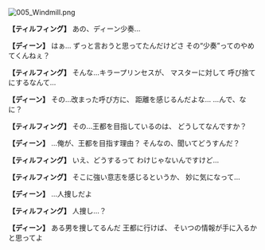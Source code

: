 
![005_Windmill.png](../images/backgrounds/005_Windmill.png)

**【ティルフィング】**
あの、ディーン少奏…

**【ディーン】**
はぁ…
ずっと言おうと思ってたんだけどさ
その“少奏”ってのやめてくんねぇ？

**【ティルフィング】**
そんな…キラープリンセスが、
マスターに対して
呼び捨てにするなんて…

**【ディーン】**
その…改まった呼び方に、
距離を感じるんだよな…
…んで、なに？

**【ティルフィング】**
その…王都を目指しているのは、
どうしてなんですか？

**【ディーン】**
…俺が、王都を目指す理由？
そんなの、聞いてどうすんだ？

**【ティルフィング】**
いえ、どうするって
わけじゃないんですけど…

**【ティルフィング】**
そこに強い意志を感じるというか、
妙に気になって…

**【ディーン】**
…人捜しだよ

**【ティルフィング】**
人捜し…？

**【ディーン】**
ある男を捜してるんだ
王都に行けば、
そいつの情報が手に入るかと思ってよ